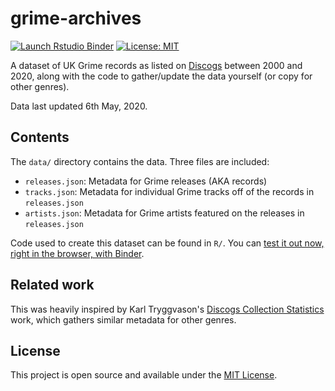 # grime-archives

<!-- badges: start -->
[![Launch Rstudio Binder](http://mybinder.org/badge_logo.svg)](https://mybinder.org/v2/gh/ewenme/grime-archives/master?urlpath=rstudio)
[![License: MIT](https://img.shields.io/badge/License-MIT-blue.svg)](https://opensource.org/licenses/MIT)
<!-- badges: end -->

A dataset of UK Grime records as listed on [Discogs](https://www.discogs.com) between 2000 and 2020, along with the code to gather/update the data yourself (or copy for other genres). 

Data last updated 6th May, 2020.

## Contents

The `data/` directory contains the data. Three files are included:

- `releases.json`: Metadata for Grime releases (AKA records)
- `tracks.json`: Metadata for individual Grime tracks off of the records in `releases.json`
- `artists.json`: Metadata for Grime artists featured on the releases in `releases.json`

Code used to create this dataset can be found in `R/`. You can [test it out now, right in the browser, with Binder](https://mybinder.org/v2/gh/ewenme/grime-archives/master?urlpath=rstudio).

## Related work

This was heavily inspired by Karl Tryggvason's [Discogs Collection Statistics](https://github.com/Kalli/Discogs-Collection-Statistics) work, which gathers similar metadata for other genres.

## License

This project is open source and available under the [MIT License](LICENSE).
